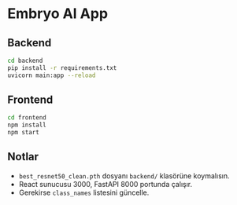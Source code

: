 # Embryo AI App

## Backend

```bash
cd backend
pip install -r requirements.txt
uvicorn main:app --reload
```

## Frontend

```bash
cd frontend
npm install
npm start
```

## Notlar
- `best_resnet50_clean.pth` dosyanı `backend/` klasörüne koymalısın.
- React sunucusu 3000, FastAPI 8000 portunda çalışır.
- Gerekirse `class_names` listesini güncelle.
